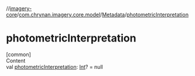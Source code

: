 //[imagery-core](../../../index.md)/[com.chrynan.imagery.core.model](../index.md)/[Metadata](index.md)/[photometricInterpretation](photometric-interpretation.md)



# photometricInterpretation  
[common]  
Content  
val [photometricInterpretation](photometric-interpretation.md): [Int](https://kotlinlang.org/api/latest/jvm/stdlib/kotlin/-int/index.html)? = null  



